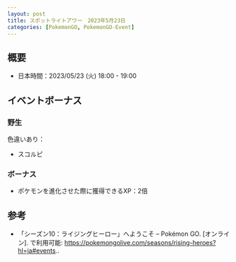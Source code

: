 ```yaml
---
layout: post
title: スポットライトアワー　2023年5月23日
categories: [PokemonGO, PokemonGO-Event]
---
```


## 概要

- 日本時間：2023/05/23 (火) 18:00 - 19:00

## イベントボーナス

### 野生

色違いあり：

- スコルピ

### ボーナス

- ポケモンを進化させた際に獲得できるXP：2倍

## 参考

- 「シーズン10：ライジングヒーロー」へようこそ – Pokémon GO. [オンライン]. で利用可能: https://pokemongolive.com/seasons/rising-heroes?hl=ja#events..